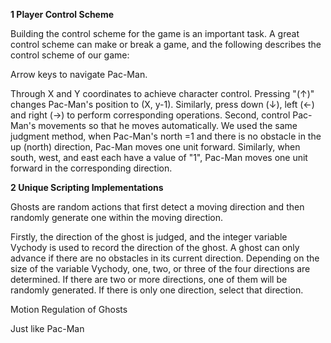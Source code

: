 <strong>1 Player Control Scheme</strong>

Building the control scheme for the game is an important task. A great control scheme can make or break a game, and the following describes the control scheme of our game:

Arrow keys to navigate Pac-Man.

Through X and Y coordinates to achieve character control. Pressing "(↑)" changes Pac-Man's position to (X, y-1). Similarly, press down (↓), left (←) and right (→) to perform corresponding operations. Second, control Pac-Man's movements so that he moves automatically. We used the same judgment method, when Pac-Man's north =1 and there is no obstacle in the up (north) direction, Pac-Man moves one unit forward. Similarly, when south, west, and east each have a value of "1", Pac-Man moves one unit forward in the corresponding direction.

<strong>2 Unique Scripting Implementations</strong>

Ghosts are random actions that first detect a moving direction and then randomly generate one within the moving direction.

Firstly, the direction of the ghost is judged, and the integer variable Vychody is used to record the direction of the ghost. A ghost can only advance if there are no obstacles in its current direction. Depending on the size of the variable Vychody, one, two, or three of the four directions are determined. If there are two or more directions, one of them will be randomly generated. If there is only one direction, select that direction.

Motion Regulation of Ghosts

Just like Pac-Man
